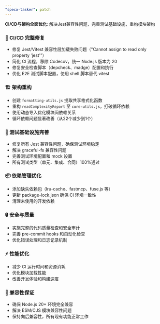 ```yaml
---
"speco-tasker": patch
---
```


**CI/CD与架构全面优化**: 解决Jest兼容性问题，完善测试基础设施，重构模块架构

### 🔧 CI/CD 完整修复
- 修复 Jest/Vitest 兼容性层加载失败问题（"Cannot assign to read only property 'jest'"）
- 简化 CI 流程，移除 Codecov，统一 Node.js 版本为 20
- 修复安全检查脚本（depcheck、madge）配置和执行
- 优化 E2E 测试脚本配置，使用 shell 脚本替代 vitest

### 🏗️ 架构重构
- 创建 `formatting-utils.js` 提取共享格式化函数
- 重构 `readComplexityReport` 至 `core-utils.js`，打破循环依赖
- 使用动态导入优化模块间依赖关系
- 循环依赖问题显著改善（从22个减少到1个）

### 🧪 测试基础设施完善
- 修复所有 Jest 兼容性问题，确保测试环境稳定
- 解决 graceful-fs 兼容性问题
- 完善测试环境配置和 mock 设置
- 所有测试类型（单元、集成、合同）100%通过

### 📦 依赖管理优化
- 添加缺失依赖包（lru-cache、fastmcp、fuse.js 等）
- 更新 package-lock.json 确保 CI 环境一致性
- 清理未使用的开发依赖

### 🔒 安全与质量
- 实施完整的代码质量检查和安全审计
- 完善 pre-commit hooks 和自动化检查
- 优化错误处理和日志记录机制

### ⚡ 性能优化
- 减少 CI 运行时间和资源消耗
- 优化模块加载性能
- 改善开发体验和构建速度

### 🎯 兼容性保证
- 确保 Node.js 20+ 环境完全兼容
- 解决 ESM/CJS 模块兼容性问题
- 保持向后兼容性，所有现有功能正常工作
